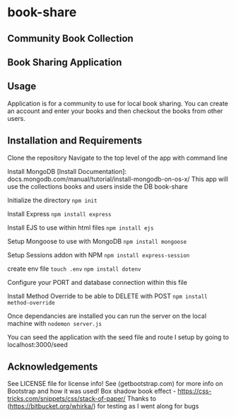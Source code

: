 # book-share

## Community Book Collection

## Book Sharing Application

[logo]: https://i.imgur.com/auQwbq3.png

## Usage
  Application is for a community to use for local book sharing. You can create an account and enter your books and then checkout the books from other users. 

## Installation and Requirements
  Clone the repository
  Navigate to the top level of the app with command line

Install MongoDB
[Install Documentation]: docs.mongodb.com/manual/tutorial/install-mongodb-on-os-x/
This app will use the collections books and users inside the DB book-share

Initialize the directory
`npm init`

Install Express
`npm install express`

Install EJS to use within html files
`npm install ejs`

Setup Mongoose to use with MongoDB
`npm install mongoose`

Setup Sessions addon with NPM
`npm install express-session`

create env file
`touch .env`
`npm install dotenv`

Configure your PORT and database connection within this file

Install Method Override to be able to DELETE with POST
`npm install method-override`

Once dependancies are installed you can run the server on the local machine with 
`nodemon server.js`

You can seed the application with the seed file and route I setup by going to 
localhost:3000/seed

## Acknowledgements
See LICENSE file for license info!
See (getbootstrap.com) for more info on Bootstrap and how it was used!
Box shadow book effect - https://css-tricks.com/snippets/css/stack-of-paper/
Thanks to (https://bitbucket.org/whirka/) for testing as I went along for bugs
